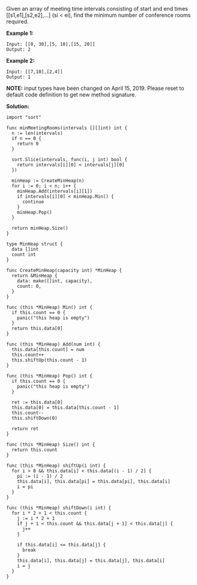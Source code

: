 Given an array of meeting time intervals consisting of start and end times [[s1,e1],[s2,e2],...] (si < ei), find the minimum number of conference rooms required.

**Example 1:**
```
Input: [[0, 30],[5, 10],[15, 20]]
Output: 2
```
**Example 2:**
```
Input: [[7,10],[2,4]]
Output: 1
```

**NOTE:** input types have been changed on April 15, 2019. Please reset to default code definition to get new method signature.

**Solution:**

```golang
import "sort"

func minMeetingRooms(intervals [][]int) int {
  n := len(intervals)
  if n == 0 {
    return 0
  }

  sort.Slice(intervals, func(i, j int) bool {
    return intervals[i][0] < intervals[j][0]
  })

  minHeap := CreateMinHeap(n)
  for i := 0; i < n; i++ {
    minHeap.Add(intervals[i][1])
    if intervals[i][0] < minHeap.Min() {
      continue
    }
    minHeap.Pop()
  }

  return minHeap.Size()
}

type MinHeap struct {
  data []int
  count int
}

func CreateMinHeap(capacity int) *MinHeap {
  return &MinHeap {
    data: make([]int, capacity),
    count: 0,
  }
}

func (this *MinHeap) Min() int {
  if this.count == 0 {
    panic("this heap is empty")
  }
  return this.data[0]
}

func (this *MinHeap) Add(num int) {
  this.data[this.count] = num
  this.count++
  this.shiftUp(this.count - 1)
}

func (this *MinHeap) Pop() int {
  if this.count == 0 {
    panic("this heap is empty")
  }

  ret := this.data[0]
  this.data[0] = this.data[this.count - 1]
  this.count--
  this.shiftDown(0)

  return ret
}

func (this *MinHeap) Size() int {
  return this.count
}

func (this *MinHeap) shiftUp(i int) {
  for i > 0 && this.data[i] < this.data[(i - 1) / 2] {
    pi := (i - 1) / 2
    this.data[i], this.data[pi] = this.data[pi], this.data[i]
    i = pi
  }
}

func (this *MinHeap) shiftDown(i int) {
  for i * 2 + 1 < this.count {
    j := i * 2 + 1
    if j + 1 < this.count && this.data[j + 1] < this.data[j] {
      j++
    }

    if this.data[i] <= this.data[j] {
      break
    }
    this.data[i], this.data[j] = this.data[j], this.data[i]
    i = j
  }
}
```
